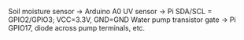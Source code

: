 Soil moisture sensor → Arduino A0
UV sensor → Pi SDA/SCL = GPIO2/GPIO3; VCC=3.3V, GND=GND
Water pump transistor gate → Pi GPIO17, diode across pump terminals, etc.
